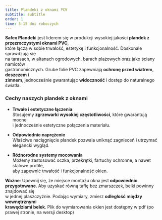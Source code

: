 ```yaml
---
title: Plandeki z oknami PCV
subtitle: subtitle
order: 1
time: 5-15 dni roboczych
---
```


**Safex Plandeki** jest liderem się w produkcji wysokiej jakości **plandek z
przezroczystymi oknami PVC**,  
które łączą w sobie trwałość, estetykę i funkcjonalność. Doskonale sprawdzają
się  
na tarasach, w altanach ogrodowych, barach plażowych oraz jako ściany namiotów  
gastronomicznych. Grube folie PVC zapewniają **ochronę przed wiatrem, deszczem
i  
zimnem**, jednocześnie gwarantując **widoczność** i dostęp do naturalnego
światła.

### Cechy naszych plandek z oknami

- **Trwałe i estetyczne łączenia**  
  Stosujemy **zgrzewarki wysokiej częstotliwości**, które gwarantują mocne  
  i jednocześnie estetyczne połączenia materiału.

- **Odpowiednie naprężenie**  
  Właściwe naciągnięcie plandek pozwala uniknąć zagnieceń i utrzymać elegancki
  wygląd.

- **Różnorodne systemy mocowania**  
  Możemy zastosować oczka, przekrętki, fartuchy ochronne, a nawet stalowe
  profile,  
  aby zapewnić trwałość i funkcjonalność okien.

**Ważne**: Upewnij się, że miejsce montażu okna jest **odpowiednio  
przygotowane**. Aby uzyskać równą taflę bez zmarszczek, belki powinny znajdować
się  
w jednej płaszczyźnie. Podając wymiary, zmierz **odległość między wewnętrznymi  
krawędziami belek**. Plik do wymiarowania okien jest dostępny w pdf (po prawej stronie, na wersji desktop)
